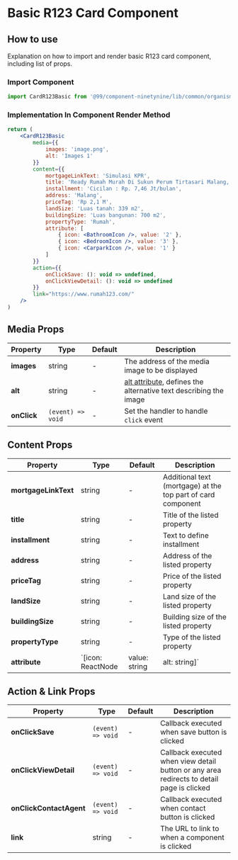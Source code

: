 # Basic R123 Card Component

## How to use
Explanation on how to import and render basic R123 card component, including list of props.

### Import Component

```jsx
import CardR123Basic from '@99/component-ninetynine/lib/common/organisms/card-r123-basic/CardR123Basic.component'
```

### Implementation In Component Render Method
```jsx
return (
    <CardR123Basic
        media={{
            images: 'image.png',
            alt: 'Images 1'
        }}
        content={{
            mortgageLinkText: 'Simulasi KPR',
            title: 'Ready Rumah Murah Di Sukun Perum Tirtasari Malang, Sukun, Malang',
            installment: 'Cicilan : Rp. 7,46 Jt/bulan',
            address: 'Malang',
            priceTag: 'Rp 2,1 M',
            landSize: 'Luas tanah: 339 m2',
            buildingSize: 'Luas bangunan: 700 m2',
            propertyType: 'Rumah',
            attribute: [
                { icon: <BathroomIcon />, value: '2' },
                { icon: <BedroomIcon />, value: '3' },
                { icon: <CarparkIcon />, value: '1' }
            ]
        }}
        action={{
            onClickSave: (): void => undefined,
            onClickViewDetail: (): void => undefined
        }}
        link="https://www.rumah123.com/"
    />
)
```

## Media Props

| Property | Type | Default | Description |
|-------|-----------|---------|-----------|
|**images**|string|-|The address of the media image to be displayed|
|**alt**|string|-|[alt attribute](https://developer.mozilla.org/en-US/docs/Web/HTML/Element/img), defines the alternative text describing the image|
|**onClick**|`(event) => void`|-|Set the handler to handle `click` event|

## Content Props

| Property | Type | Default | Description |
|-------|-----------|---------|-----------|
|**mortgageLinkText**|string|-|Additional text (mortgage) at the top part of card component|
|**title**|string|-|Title of the listed property|
|**installment**|string|-|Text to define installment|
|**address**|string|-|Address of the listed property|
|**priceTag**|string|-|Price of the listed property|
|**landSize**|string|-|Land size of the listed property|
|**buildingSize**|string|-|Building size of the listed property|
|**propertyType**|string|-|Type of the listed property|
|**attribute**|`[icon: ReactNode | value: string | alt: string]`|-|Add property attribute, e.g. bedroom, bathroom, carpark, etc|

## Action & Link Props

| Property | Type | Default | Description |
|-------|-----------|---------|-----------|
|**onClickSave**|`(event) => void`|-|Callback executed when save button is clicked|
|**onClickViewDetail**|`(event) => void`|-|Callback executed when view detail button or any area redirects to detail page is clicked|
|**onClickContactAgent**|`(event) => void`|-|Callback executed when contact button is clicked|
|**link**|string|-|The URL to link to when a component is clicked|